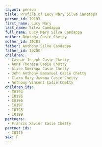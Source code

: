```yaml
---
layout: person
title: Profile of Lucy Mary Silva Candappa
person_id: I0193
first_name: Lucy Mary
last_name: Silva Candappa
full_name: Lucy Mary Silva Candappa
mother: Dominga Casie Chetty
mother_id: I0201
father: Anthony Silva Candappa
father_id: I0200
children:
 - Caspar Joseph Casie Chetty
 - Anna Theresa Casie Chetty
 - Alice Dominga Casie Chetty
 - John Anthony Emmanuel Casie Chetty
 - Clara Mary Juwana Casie Chetty
 - Anthony Vincent Casie Chetty
children_ids:
 - I0194
 - I0195
 - I0196
 - I0197
 - I0198
 - I0199
partners:
 - Francis Xavier Casie Chetty
partner_ids:
 - I0175
sex: F
---
```


